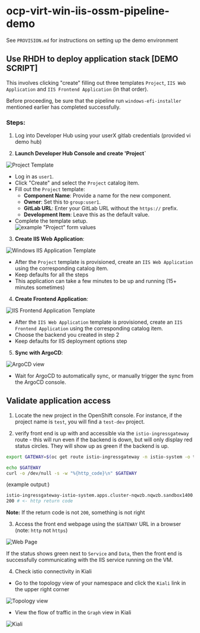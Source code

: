# ocp-virt-win-iis-ossm-pipeline-demo


See `PROVISION.md` for instructions on setting up the demo environment

## Use RHDH to deploy application stack [DEMO SCRIPT]

This involves clicking "create" filling out three templates `Project`, `IIS Web Application` and `IIS Frontend Application` (in that order). 

Before proceeding, be sure that the pipeline run `windows-efi-installer` mentioned earlier has completed successfully.  

### Steps:
1. Log into Developer Hub using your userX gitlab credentials (provided vi demo hub)

2. **Launch Developer Hub Console and create 'Project`**  

![Project Template](image02.png)  

   - Log in as `user1`.
   - Click "Create" and select the `Project` catalog item.
   - Fill out the `Project` template:
     - **Component Name**: Provide a name for the new component.
     - **Owner**: Set this to `group:user1`.
     - **GitLab URL**: Enter your GitLab URL without the `https://` prefix.
     - **Development Item**: Leave this as the default value.
   - Complete the template setup.  
![example "Project" form values](image.png)  
  

3. **Create IIS Web Application**:  

![Windows IIS Application Template](image-1.png)  

   - After the `Project` template is provisioned, create an `IIS Web Application` using the corresponding catalog item.
   - Keep defaults for all the steps
   - This application can take a few minutes to be up and running (15+ minutes sometimes)

4. **Create Frontend Application**:  

![IIS Frontend Application Template](image-2.png)  

   - After the `IIS Web Application` template is provisioned, create an `IIS Frontend Application` using the corresponding catalog item.
   - Choose the backend you created in step 2
   - Keep defaults for IIS deployment options step


5. **Sync with ArgoCD**:  

![ArgoCD view](image-3.png)  

   - Wait for ArgoCD to automatically sync, or manually trigger the sync from the ArgoCD console.

## Validate application access  

1.  Locate the new project in the OpenShift console. For instance, if the project name is `test`, you will find a `test-dev` project.

2. verify front end is up with and accessible via the `istio-ingressgateway` route - this will run even if the backend is down, but will only display red status circles. They will show up as green if the backend is up.

```bash
export GATEWAY=$(oc get route istio-ingressgateway -n istio-system -o template --template '{{ .spec.host }}')

echo $GATEWAY 
curl -o /dev/null -s -w "%{http_code}\n" $GATEWAY

```

(example output:)
```bash
istio-ingressgateway-istio-system.apps.cluster-nqwzb.nqwzb.sandbox1400.opentlc.com
200 # <- http return code
```
**Note:** If the return code is not `200`, something is not right

3. Access the front end webpage using the `$GATEWAY` URL in a browser (note: `http` not `https`)  

![Web Page](image-4.png)  

If the status shows green next to `Service` and `Data`, then the front end is successfully communicating with the IIS service running on the VM.

4. Check istio connectivity in Kiali

- Go to the topology view of your namespace and click the `Kiali` link in the upper right corner
  
![Topology view](image-5.png)  

- View the flow of traffic in the `Graph` view in Kiali
  
![Kiali](image-6.png)  